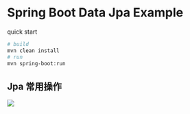 # Spring Boot Data Jpa Example
quick start
```bash
# build
mvn clean install
# run 
mvn spring-boot:run
```

## Jpa 常用操作
![](http://7xv4mv.com1.z0.glb.clouddn.com/blog/2017-12-30-051500.png)